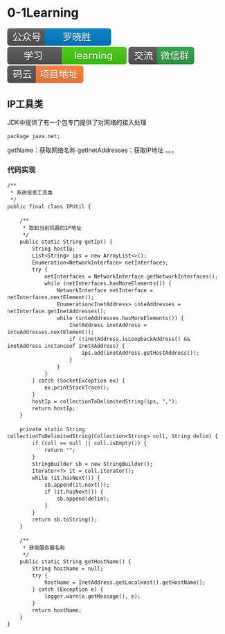 # 0-1Learning

![alt text](../../static/common/svg/luoxiaosheng.svg "公众号")
![alt text](../../static/common/svg/luoxiaosheng_learning.svg "学习")
![alt text](../../static/common/svg/luoxiaosheng_wechat.svg "微信")
![alt text](../../static/common/svg/luoxiaosheng_gitee.svg "码云")

## IP工具类
JDK中提供了有一个包专门提供了对网络的接入处理
```
package java.net;
```
getName：获取网络名称
getInetAddresses：获取IP地址
。。。

### 代码实现
```
/**
 * 系统信息工具类
 */
public final class IPUtil {

    /**
     * 取到当前机器的IP地址
     */
    public static String getIp() {
        String hostIp;
        List<String> ips = new ArrayList<>();
        Enumeration<NetworkInterface> netInterfaces;
        try {
            netInterfaces = NetworkInterface.getNetworkInterfaces();
            while (netInterfaces.hasMoreElements()) {
                NetworkInterface netInterface = netInterfaces.nextElement();
                Enumeration<InetAddress> inteAddresses = netInterface.getInetAddresses();
                while (inteAddresses.hasMoreElements()) {
                    InetAddress inetAddress = inteAddresses.nextElement();
                    if (!inetAddress.isLoopbackAddress() && inetAddress instanceof Inet4Address) {
                        ips.add(inetAddress.getHostAddress());
                    }
                }
            }
        } catch (SocketException ex) {
            ex.printStackTrace();
        }
        hostIp = collectionToDelimitedString(ips, ",");
        return hostIp;
    }

    private static String collectionToDelimitedString(Collection<String> coll, String delim) {
        if (coll == null || coll.isEmpty()) {
            return "";
        }
        StringBuilder sb = new StringBuilder();
        Iterator<?> it = coll.iterator();
        while (it.hasNext()) {
            sb.append(it.next());
            if (it.hasNext()) {
                sb.append(delim);
            }
        }
        return sb.toString();
    }

    /**
     * 获取服务器名称
     */
    public static String getHostName() {
        String hostName = null;
        try {
            hostName = InetAddress.getLocalHost().getHostName();
        } catch (Exception e) {
            logger.warn(e.getMessage(), e);
        }
        return hostName;
    }
}
```
